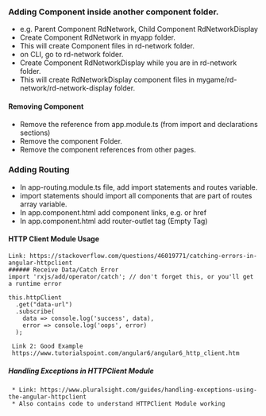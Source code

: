 
### Adding Component inside another component folder.
  * e.g. Parent Component RdNetwork, Child Component RdNetworkDisplay
  * Create Component RdNetwork in myapp folder.
  * This will create Component files in rd-network folder.
  * on CLI, go to rd-network folder.
  * Create Component RdNetworkDisplay while you are in rd-network folder.
  * This will create RdNetworkDisplay component files in mygame/rd-network/rd-network-display folder.

#### Removing Component

* Remove the reference from app.module.ts (from import and declarations sections)
* Remove the component Folder.
* Remove the component references from other pages.


### Adding Routing

 * In app-routing.module.ts file, add import statements and routes variable. 
 * import statements should import all components that are part of routes array variable.
 * In app.component.html add component links, e.g. <a> or href
 * In app.component.html add router-outlet tag (Empty Tag)
 
 
 #### HTTP Client Module Usage
    Link: https://stackoverflow.com/questions/46019771/catching-errors-in-angular-httpclient
    ###### Receive Data/Catch Error
    import 'rxjs/add/operator/catch'; // don't forget this, or you'll get a runtime error

    this.httpClient
      .get("data-url")
      .subscribe(
        data => console.log('success', data),
        error => console.log('oops', error)
      );
      
     Link 2: Good Example
     https://www.tutorialspoint.com/angular6/angular6_http_client.htm
      
##### Handling Exceptions in HTTPClient Module

     * Link: https://www.pluralsight.com/guides/handling-exceptions-using-the-angular-httpclient
     * Also contains code to understand HTTPClient Module working
      
     
 
 
